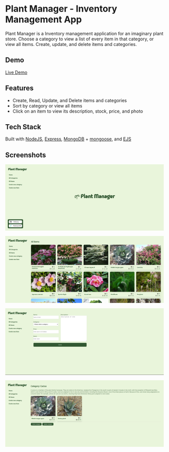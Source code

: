 
# Plant Manager - Inventory Management App


Plant Manager is a Inventory management application for an imaginary plant store.  Choose a category to view a list of every item in that category, or view all items.  Create, update, and delete items and categories.
## Demo

[Live Demo](https://inventory-manager-plants-f43041f880d1.herokuapp.com/)


## Features

- Create, Read, Update, and Delete items and categories
- Sort by category or view all items
- Click on an item to view its description, stock, price, and photo


## Tech Stack

Built with [NodeJS](https://nodejs.org/en), [Express](https://expressjs.com/), [MongoDB](https://www.mongodb.com/) + [mongoose](https://mongoosejs.com/docs/), and [EJS](https://ejs.co/)




## Screenshots

![App Screenshot](https://github.com/T-Khoury/Inventory-Manager-App/blob/main/screenshots/plant-manager-ss1.png)

![App Screenshot](https://github.com/T-Khoury/Inventory-Manager-App/blob/main/screenshots/plant-manager-ss2.png)

![App Screenshot](https://github.com/T-Khoury/Inventory-Manager-App/blob/main/screenshots/plant-manager-ss3.png)

![App Screenshot](https://github.com/T-Khoury/Inventory-Manager-App/blob/main/screenshots/plant-manager-ss4.png)

